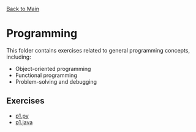 [Back to Main](../readme.md)

# Programming

This folder contains exercises related to general programming concepts, including:

* Object-oriented programming
* Functional programming
* Problem-solving and debugging

## Exercises

* [p1.py](p1.py)
* [p1.java](OOPs\p1.java)
